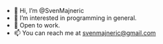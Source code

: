 - 👋 Hi, I’m @SvenMajneric
- 👀 I’m interested in programming in general.
- 💼 Open to work.
- 📫 You can reach me at svenmajneric@gmail.com

<!---
SvenMajneric/SvenMajneric is a ✨ special ✨ repository because its `README.md` (this file) appears on your GitHub profile.
You can click the Preview link to take a look at your changes.
--->
